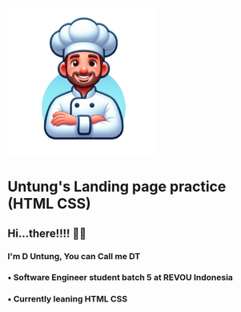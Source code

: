 <img width="300px" src="img/logo.png" alt="logo" />


# Untung's Landing page practice (HTML CSS)

## Hi...there!!!! 👋🏻
### I'm D Untung, You can Call me DT 
### • Software Engineer student batch 5 at REVOU Indonesia
### • Currently leaning HTML CSS

